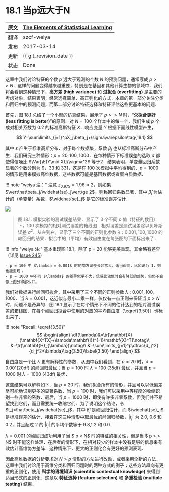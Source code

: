# 18.1 当p远大于N

| 原文   | [The Elements of Statistical Learning](https://web.stanford.edu/~hastie/ElemStatLearn/printings/ESLII_print12.pdf) |
| ---- | ---------------------------------------- |
| 翻译   | szcf-weiya                               |
| 发布 | 2017-03-14 |
| 更新   | {{ git_revision_date }}                  |
| 状态 | Done |

这章中我们讨论特征的个数 $p$ 远大于观测的个数 $N$ 的预测问题，通常写成 $p >> N$．这样的问题变得越来越重要，特别是在基因和其他计算生物的领域中．我们将会看到这种情形下，**高方差 (high variance)** 和 **过拟合 (overfitting)** 是主要的考虑对象．结果表明，经常选择简单、高正则化的方式．本章的第一部分关注分类和回归中的预测问题，而第二部分讨论特征选择和特征评估这些更基本的问题．

首先，图 18.1 总结了一个小型的仿真结果，展示了 $p >> N$ 时，“**欠拟合更好 (less fitting is better)**”的原则．对 $N=100$ 个样本中的每一个，我们生成 $p$ 个成对相关系数为 $0.2$ 的标准高斯特征 $X$．响应变量 $Y$ 根据下面线性模型产生，

$$
Y=\sum\limits_{j=1}^pX_j\beta_j+\sigma\varepsilon\tag{18.1}
$$

其中 $\varepsilon$ 产生于标准高斯分布．对于每个数据集，系数 $\beta_j$ 也从标准高斯分布中产生．我们研究三种情形：$p=20,100,1000$．在每种情形下标准误差的选取 $\sigma$ 都使得信噪比 $\Var[\E(Y\mid X)]/\sigma^2$ 等于$2$．结果表明，单变量回归系数显著的个数分别为 9，33 和 331，这是在 100 次模拟中平均得到的．$p=1000$ 的情形是用来模拟高维数据，这些数据可能是基因数据或者蛋白质数据．

!!! note "weiya 注："
    注意 $z_{0.975} = 1.96 \approx 2$，则如果 $\vert\hat\beta_j/\widehat{se}_j\vert\ge 2$，则称回归系数显著，其中 $\hat\beta_j$ 为估计的（单变量）系数，$\widehat{se}_j$ 是它的标准误差估计．

![](../img/18/fig18.1.png)

> 图 18.1. 模拟实验的测试误差结果．显示了 3 个不同 $p$ 值（特征的数目）下，100 次模拟的相对测试误差的箱线图．相对误差是测试误差除以贝叶斯误差 $\sigma^2$．从左到右，显示了三个不同的正则化参数 $\lambda:0.001,100,1000$ 的岭回归的结果．拟合中的（平均）有效自由度在每张图的下面标出来了．

!!! info "weiya 注:"
    基本重现图 18.1，除了 p = 20 能够完美重现，其余略有差异（详见 [Issue 245](https://github.com/szcf-weiya/ESL-CN/issues/245)）

    - p = 100 中 $\lambda = 0.001$ 时的均方误差会非常大，适当调高，比如设为 1，则也能重现；
    - p = 1000 中不同 $\lambda$ 的差异似乎不大，信噪比较低时会有降低的趋势，但仍不会像上图分得那么开。

我们对数据进行岭回归拟合，其中采用了三个不同的正则参数 $\lambda:0.001,100,1000$．当 $\lambda=0.001$，这近似与最小二乘一样，仅仅有一点正则来保证当 $p > N$ 时，问题不是奇异的．图 18.1 显示了在每个情形下不同的估计达到的相对测试误差的箱线图．在每个岭回归拟合中使用的对应的平均自由度（\eqref{3.50}）也标出来了．

!!! note "Recall: \eqref{3.50}"
    $$
    \begin{align}
    \df(\lambda)&=\tr[\mathbf{X}(\mathbf{X^TX}+\lambda\mathbf{I})^{-1}\mathbf{X}^T]\notag\\
    &=\tr(\mathbf{H}_{\lambda})\notag\\
    &=\sum\limits_{j=1}^p\dfrac{d_j^2}{d_j^2+\lambda}\tag{3.50}\label{3.50}
    \end{align}
    $$

自由度是一个比 $\lambda$ 更有解释性的参数．从图中我们看到，在 $p=20$ 时，$\lambda=0.001$(20df) 的岭回归最优；当 $p=100$ 时 $\lambda=100$ (35df) 最优，并且当 $p=1000$ 时 $\lambda=1000$ (43df) 最优．

这些结果可以解释如下．当 $p=20$ 时，我们拟合所有的情形，并且可以以低偏差尽可能地识别更多的显著系数．当 $p=100$ 时，我们可以采用中等程度的收缩识别一些非零的系数．最后，当 $p=1000$ 时，即使有许多非零系数，但我们并不希望找到它们，而且需要统一收缩它们．为了说明这个结论，令 $t_j=\hat\beta_j/\widehat{se}_j$，其中 $\hat\beta_j$ 是岭回归估计，而 $\widehat{se}_j$ 是标准误差的估计．接着在这三种情形中取最优的岭回归参数，$\vert t_j\vert$ 为 2.0, 0.6 和 0.2，并且超过 2 的 $\vert t_j\vert$ 的平均个数等于 9.8,1.2 和 0.0．

$\lambda=0.001$ 的岭回归成功利用了当 $ p < N$ 时的特征的相关性，但是当 $ p > > N$ 时不能这样处理．在后者的情形下，在相对较少的样本中没有足够的信息来有效估计高维协方差阵．这种情形下，更大的正则化会有更好的预测表现．

因此高维数据的分析要求对 $N > p$ 情形的方法进行改动，或者采用全新的方法．这章中我们讨论用于高维分类和回归问题时的两种方式的例子；这些方法趋向有更重的正则化，使用 **科学的语境知识 (scientific contextual knowledge)** 来得到适当形式的正则化．这章以 **特征选择 (feature selection)** 和 **多重检验 (multiple testing)** 结束．
